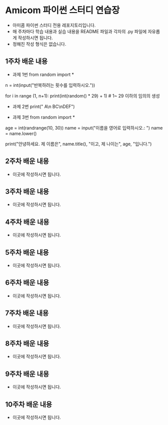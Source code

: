 # Amicom 파이썬 스터디 연습장

- 아미콤 파이썬 스터디 전용 레포지토리입니다.
- 매 주차마다 학습 내용과 실습 내용을 README 파일과 각자의 .py 파일에 자유롭게 작성하시면 됩니다.
- 정해진 작성 형식은 없습니다.


## 1주차 배운 내용
- 과제 1번
from random import *

n = int(input("반복하려는 횟수를 입력하시오."))

for i in range (1, n+1):
    print(int(random() * 29) + 1) # 1~ 29 이하의 임의의 생성

- 과제 2번
print("  A\n BC\nDEF")

- 과제 3번
from random import *

age = int(randrange(10, 30))
name = input("이름을 영어로 입력하시오.: ")
name = name.lower()

print("안녕하세요. 제 이름은", name.title(), "이고, 제 나이는", age, "입니다.")

## 2주차 배운 내용
- 이곳에 작성하시면 됩니다.

## 3주차 배운 내용
- 이곳에 작성하시면 됩니다.

## 4주차 배운 내용
- 이곳에 작성하시면 됩니다.

## 5주차 배운 내용
- 이곳에 작성하시면 됩니다.

## 6주차 배운 내용
- 이곳에 작성하시면 됩니다.

## 7주차 배운 내용
- 이곳에 작성하시면 됩니다.

## 8주차 배운 내용
- 이곳에 작성하시면 됩니다.

## 9주차 배운 내용
- 이곳에 작성하시면 됩니다.

## 10주차 배운 내용
- 이곳에 작성하시면 됩니다.
